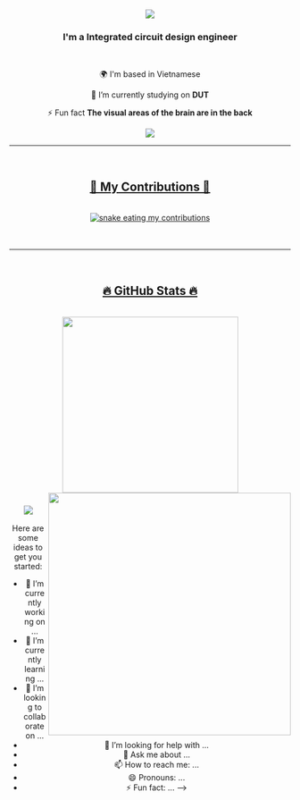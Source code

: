 
<h1 align="center">
    <img src="https://readme-typing-svg.herokuapp.com?font=Righteous&size=35&duration=4000&pause=1000&center=true&random=false&width=500&height=70&lines=Hi+There+%F0%9F%91%8B;I'm+Cong+Thanh+!" /></h1>

<h3 align="center">I'm a Integrated circuit design engineer</h3>

<br/>

<div align="center">

 🌍 I'm based in Vietnamese 
  
  🔭 I’m currently studying on **DUT**

   ⚡ Fun fact **The visual areas of the brain are in the back**

   </div>

<div align="center"> 
  <a href="mailto:trinhthanh2712.work@gmail.com">
    <img src="https://img.shields.io/badge/Gmail-333333?style=for-the-badge&logo=gmail&logoColor=red" />
<hr/>
<br>
<div align="center">
  <h2>🐍 My Contributions 🐍</h2>
  <br>
  <img alt="snake eating my contributions" src="https://raw.githubusercontent.com/Bomoursenfant/Bomoursenfant/output/github-contribution-grid-snake.svg" />
  <br/><br/><br/>
</div>
      
<hr/>
<br>
<h2 align="center">🔥 GitHub Stats 🔥</h2>
<!-- https://github.com/anuraghazra/github-readme-stats -->
<br>
<div align=center>
  <a href="#" title="Bomoursenfant">
    <img width="315" align="center" src="https://github-readme-stats.vercel.app/api?username=Bomoursenfant&theme=tokyonight&show_icons=true&hide_border=false&count_private=true" />
  </a>
   <a href="#" title="Bomoursenfant">
    <img align="right" width="434" src="hhttps://github-readme-streak-stats.herokuapp.com/?user=Bomoursenfant&theme=tokyonight&hide_border=true" />
  </a>
  </div>

  <h3 align="center">
    <img src="https://readme-typing-svg.herokuapp.com?font=Righteous&size=30&duration=4000&pause=1000&center=true&random=false&width=500&height=70&lines=Thanks+for+visiting!+%E2%9C%8C%EF%B8%8F;Shoot+me+a+message+on+Gmail+!;I'm+always+down+to+collab+%E2%99%A5%EF%B8%8F">
</h3>
Here are some ideas to get you started:

- 🔭 I’m currently working on ...
- 🌱 I’m currently learning ...
- 👯 I’m looking to collaborate on ...
- 🤔 I’m looking for help with ...
- 💬 Ask me about ...
- 📫 How to reach me: ...
- 😄 Pronouns: ...
- ⚡ Fun fact: ...
-->
